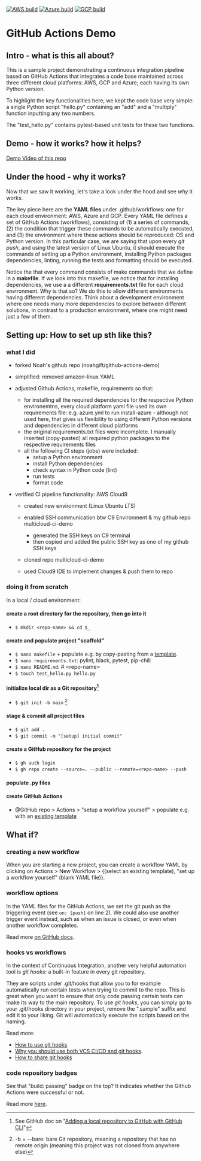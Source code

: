 [![AWS build](https://github.com/jonasmmiguel/multicloud-ci-demo/workflows/AWS%20Python%203.6/badge.svg?event=push)](https://github.com/jonasmmiguel/multicloud-ci-demo/actions)
[![Azure build](https://github.com/jonasmmiguel/multicloud-ci-demo/workflows/Azure%20Python%203.9/badge.svg?event=push)](https://github.com/jonasmmiguel/multicloud-ci-demo/actions)
[![GCP build](https://github.com/jonasmmiguel/multicloud-ci-demo/workflows/GCP%20Python%203.7/badge.svg?event=push)](https://github.com/jonasmmiguel/multicloud-ci-demo/actions)

# GitHub Actions Demo
## Intro - what is this all about? 

This is a sample project demonstrating a continuous integration pipeline based on GitHub Actions that integrates a code base maintained across three different cloud platforms: AWS, GCP and Azure; each having its own Python version. 

To highlight the key functionalities here, we kept the code base very simple: a single Python script "hello.py" containing an "add" and a "multiply" function inputting any two numbers.

The "test_hello.py" contains pytest-based unit tests for these two functions.


## Demo - how it works? how it helps?
[Demo Video of this repo](https://www.youtube.com/watch?v=4gbUYOgALik)

## Under the hood - why it works?

Now that we saw it working, let's take a look under the hood and see *why* it works.

The key piece here are the **YAML files** under .github/workflows: one for each cloud environment: AWS, Azure and GCP.
Every YAML file defines a set of GitHub Actions (workflows), consisting of (1) a series of commands, (2) the condition that trigger these commands to be automatically executed, and (3) the environment where these actions should be reproduced: OS and Python version.
In this particular case, we are saying that upon every *git push*, and using the latest version of Linux Ubuntu, it should execute the commands of setting up a Python environment, installing Python packages dependencies, linting, running  the tests and formatting should be executed.

Notice the that every command consists of make commands that we define in a **makefile**.
If we look into this makefile, we notice that for installing dependencies, we use a a different **requirements.txt** file for each cloud environment.
Why is that so?
We do this to allow different environments having different dependencies. Think about a development environment where one needs many more dependencies to explore between different solutions, in contrast to a production environment, where one might need just a few of them.

## Setting up: How to set up sth like this?

### what I did

- forked Noah's github repo (noahgift/github-actions-demo)
- simplified: removed amazon-linux YAML
- adjusted Github Actions, makefile, requirements so that:
  - for installing all the required dependencies for the respective Python environemtns, every cloud platform yaml file used its own requirements file: e.g. azure.yml to run install-azure - although not used here, that gives us flexibility to using different Python versions and dependencies in different cloud platforms 
  - the original requirements.txt files were incomplete. I manually inserted (copy-pasted) all required python packages to the respective requirements files 
  - all the following CI steps (jobs) were included:
    - setup a Python environment 
    - install Python dependencies
    - check syntax in Python code (lint)
    - run tests 
    - format code

- verified CI pipeline functionality: AWS Cloud9

  - created new environment (Linux Ubuntu LTS)

  - enabled SSH communication btw C9 Environment & my github repo multicloud-ci-demo
    - generated the SSH keys on C9 terminal
    - then copied and added the public SSH key as one of my github SSH keys

  - cloned repo multicloud-ci-demo 

  - used Cloud9 IDE to implement changes & push them to repo



### doing it from scratch

In a local / cloud environment:

#### create a root directory for the repository, then go into it 

- `$ mkdir <repo-name> && cd $_` 

#### create and populate project "scaffold"

- `$ nano makefile` + populate e.g. by copy-pasting from a [template](https://gist.github.com/jonasmmiguel/3b65b8f97c353789d45d68e1cfc0850a).
- `$ nano requirements.txt`: pylint, black, pytest, pip-chill
- `$ nano README.md`: # \<repo-name>
- `$ touch test_hello.py hello.py`

#### initialize local dir as a Git repository[^1]

- `$ git init -b main` [^2]


#### stage & commit all project files

- `$ git add .`
- `$ git commit -m "[setup] initial commit"`

#### create a GitHub repository for the project

-  `$ gh auth login`
-  `$ gh repo create --source=. --public --remote=<repo-name> --push`

#### populate .py files

#### create GitHub Actions

- @GitHub repo > Actions > "setup a workflow yourself" > populate e.g. with  an [existing template](https://gist.github.com/jonasmmiguel/fd88e690b00af5643d3816a940f81b91)



[^1]: See GitHub doc on "[Adding a local repository to GitHub with GitHub CLI](https://docs.github.com/en/get-started/importing-your-projects-to-github/importing-source-code-to-github/adding-locally-hosted-code-to-github)"
[^2]: -b = --bare: bare Git repository, meaning a repository that has no remote origin (meaning this project was not cloned from anywhere else)

## What if?

### creating a new workflow

When you are starting a new project, you can create a workflow YAML by clicking on Actions > New Workflow > {(select an existing template), "set up a workflow yourself" (blank YAML file)}.

### workflow options

In the YAML files for the GitHub Actions, we set the git push as the triggering event (see `on: [push]` on line 2).  We could also use another trigger event instead, such as when an issue is closed, or even when another workflow completes. 

Read more [on GitHub docs](https://docs.github.com/en/actions/using-workflows/events-that-trigger-workflows).

### hooks vs workflows

In the context of Continuous Integration, another very helpful automation tool is *git hooks*: a built-in feature in every git repository.

They are scripts under .git/hooks that allow you to for example automatically run certain tests when trying to commit to the repo.
This is great when you want to ensure that only code passing certain tests can make its way to the main repository.
To use *git hooks*, you can simply go to your .git/hooks directory in your project, remove the ".sample" suffix and edit it to your liking.
Git will automatically execute the scripts based on the naming.

Read more:  

- [How to use git hooks](https://medium.com/@f3igao/get-started-with-git-hooks-5a489725c639) 
- [Why you should use both VCS CI/CD and git hooks](https://www.reddit.com/r/devops/comments/q94fia/git_hooks_vs_vcs_cicd/).
- [How to share git hooks](https://mranderson.nl/2020/10/25/how-to-share-git-hooks/)

### code repository badges

See that "build: passing" badge on the top? It indicates whether the Github Actions were successful or not.

Read more [here](https://dev.to/robdwaller/how-to-add-a-github-actions-badge-to-your-project-11ci).
